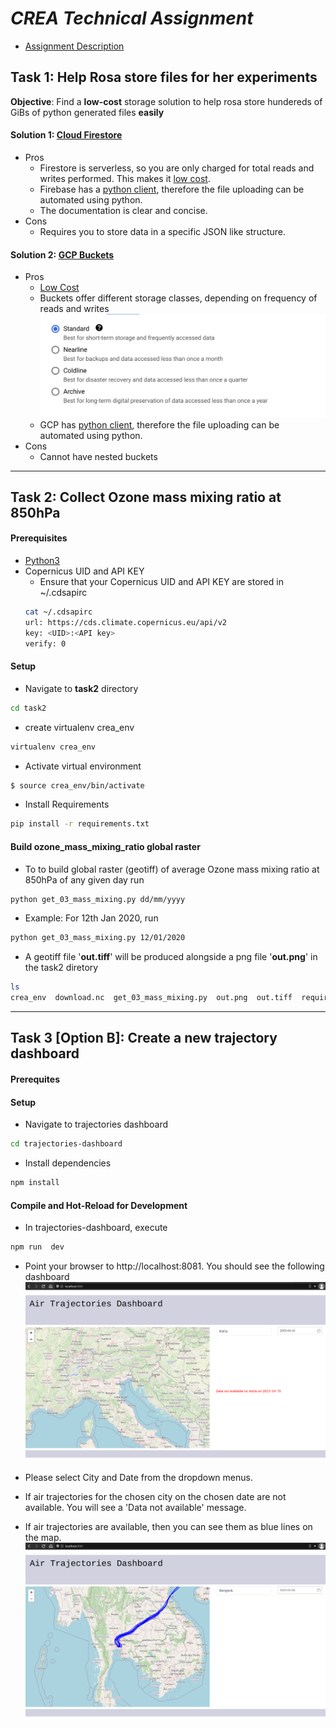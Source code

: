 
# _CREA Technical Assignment_
-  [Assignment Description](https://energyandcleanair.notion.site/Technical-Assignment-Software-Engineer-314bdd68862b400d90f76ed445be46bd)
 
## Task 1: Help Rosa store files for her experiments

**Objective**: Find a **low-cost** storage solution to help rosa store hundereds of GiBs of python generated files **easily** 

#### Solution 1: [Cloud Firestore](https://firebase.google.com/docs/firestore/)
- Pros
    - Firestore is serverless, so you are only charged for total reads and writes performed. This makes it [low cost](https://cloud.google.com/firestore/pricing). 
    - Firebase has a [python client](https://firebase.google.com/docs/reference/admin/python/), therefore the file uploading can be automated using python. 
    - The documentation is clear and concise.
- Cons
    - Requires you to store data in a specific JSON like structure.

#### Solution 2: [GCP Buckets](https://cloud.google.com/storage/docs/buckets)

- Pros
    - [Low Cost](https://cloud.google.com/storage/pricing#regions) 
    - Buckets offer different storage classes, depending on frequency of reads and writes![bucket-storage-classes](images/bucket-storage-classes.png)
    - GCP has [python client](https://github.com/googleapis/google-cloud-python#google-cloud-python-client), therefore the file uploading can be automated using python. 
- Cons
    - Cannot have nested buckets
---
## Task 2: Collect Ozone mass mixing ratio at 850hPa

#### Prerequisites
- [Python3](https://www.python.org/downloads/)
- Copernicus UID and API KEY
	- Ensure that your Copernicus UID and API KEY are stored in  ~/.cdsapirc
	```bash
	cat ~/.cdsapirc
	url: https://cds.climate.copernicus.eu/api/v2
	key: <UID>:<API key>
	verify: 0
	```
#### Setup 
- Navigate to __task2__ directory
```bash
cd task2
```
-  create virtualenv crea_env
```bash
virtualenv crea_env
```
- Activate virtual environment
```bash
$ source crea_env/bin/activate
```
- Install Requirements 
```bash
pip install -r requirements.txt 
```
#### Build ozone_mass_mixing_ratio global raster
- To to build global raster (geotiff) of average Ozone mass mixing ratio at 850hPa of any given day run
```bash
python get_03_mass_mixing.py dd/mm/yyyy 
```
- Example: For 12th Jan 2020, run
```bash
python get_03_mass_mixing.py 12/01/2020 
```
- A geotiff file '__out.tiff__' will be produced alongside a png file '__out.png__'  in the task2 diretory
```bash
ls
crea_env  download.nc  get_03_mass_mixing.py  out.png  out.tiff  requirements.txt
```
---
## Task 3 [Option B]: Create a new trajectory dashboard

#### Prerequites 

#### Setup 

- Navigate to trajectories dashboard
```bash
cd trajectories-dashboard
```
- Install dependencies
```bash
npm install
```
#### Compile and Hot-Reload for Development

- In trajectories-dashboard, execute
```bash
npm run  dev
```
-  Point your browser to http://localhost:8081. You should see the following dashboard
![Dashboard](images/dashboard.png)

- Please select City and Date from the dropdown menus. 
 
- If air trajectories for the chosen city on the chosen date are not available. You will see a 'Data not available' message. 

- If air trajectories are available, then you can see them as blue lines on the map. 
![Bangkok Results](images/bangkok.png)